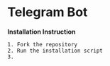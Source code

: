 # Telegram Bot

**Installation Instruction**
```
1. Fork the repository
2. Run the installation script
3. 
```

